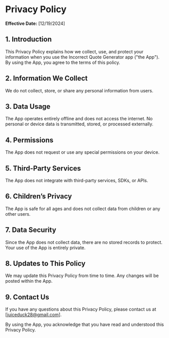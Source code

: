 # Privacy Policy

**Effective Date:** [12/19/2024]

## 1. Introduction
This Privacy Policy explains how we collect, use, and protect your information when you use the Incorrect Quote Generator app ("the App"). By using the App, you agree to the terms of this policy.

## 2. Information We Collect
We do not collect, store, or share any personal information from users.

## 3. Data Usage
The App operates entirely offline and does not access the internet. No personal or device data is transmitted, stored, or processed externally.

## 4. Permissions
The App does not request or use any special permissions on your device.

## 5. Third-Party Services
The App does not integrate with third-party services, SDKs, or APIs.

## 6. Children’s Privacy
The App is safe for all ages and does not collect data from children or any other users.

## 7. Data Security
Since the App does not collect data, there are no stored records to protect. Your use of the App is entirely private.

## 8. Updates to This Policy
We may update this Privacy Policy from time to time. Any changes will be posted within the App.

## 9. Contact Us
If you have any questions about this Privacy Policy, please contact us at [juiceduck28@gmail.com].

By using the App, you acknowledge that you have read and understood this Privacy Policy.

